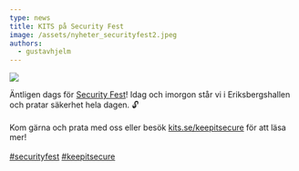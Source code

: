 ```yaml
---
type: news
title: KITS på Security Fest
image: /assets/nyheter_securityfest2.jpeg
authors:
  - gustavhjelm
---
```

<img class="image-left" src="/assets/nyheter_securityfest2.jpeg">

Äntligen dags för [Security Fest](https://www.linkedin.com/company/security-fest/)! Idag och imorgon står vi i Eriksbergshallen och pratar säkerhet hela dagen. 🔓\
\
Kom gärna och prata med oss eller besök [kits.se/keepitsecure](http://kits.se/keepitsecure) för att läsa mer!\
\
[\#securityfest](https://www.linkedin.com/feed/hashtag/?keywords=securityfest&highlightedUpdateUrns=urn%3Ali%3Aactivity%3A7067415597722030080) [\#keepitsecure](https://www.linkedin.com/feed/hashtag/?keywords=keepitsecure&highlightedUpdateUrns=urn%3Ali%3Aactivity%3A7067415597722030080)